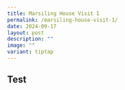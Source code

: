 ```yaml
---
title: Marsiling House Visit 1
permalink: /marsiling-house-visit-1/
date: 2024-09-17
layout: post
description: ""
image: ""
variant: tiptap
---
```

<h2>Test</h2>
<p></p>